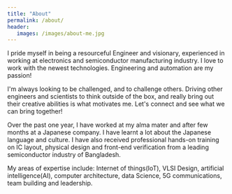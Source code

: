 ```yaml
---
title: "About"
permalink: /about/
header:
   images: /images/about-me.jpg
---
```


I pride myself in being a resourceful Engineer and visionary, experienced in working at electronics and semiconductor manufacturing industry. I love to work with the newest technologies. Engineering and automation are my passion!

I'm always looking to be challenged, and to challenge others. Driving other engineers and scientists to think outside of the box, and really bring out their creative abilities is what motivates me. Let's connect and see what we can bring together!

Over the past one year, I have worked at my alma mater and after few months at a Japanese company. I have learnt a lot about the Japanese language and culture. I have also received professional hands-on training on IC layout, physical design and front-end verification from a leading semiconductor industry of Bangladesh.

My areas of expertise include:
Internet of things(IoT), VLSI Design, artificial intelligence(AI), computer architecture, data Science, 5G communications, team building and leadership.  
